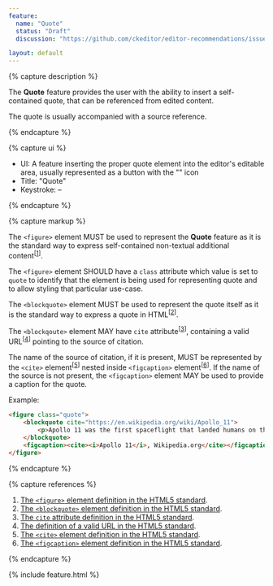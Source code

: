 ```yaml
---
feature:
  name: "Quote"
  status: "Draft"
  discussion: "https://github.com/ckeditor/editor-recommendations/issues/18"

layout: default
---
```


{% capture description %}

The **Quote** feature provides the user with the ability to insert a self-contained quote, that can be referenced from edited content.

The quote is usually accompanied with a source reference.

{% endcapture %}

{% capture ui %}

 * UI: A feature inserting the proper quote element into the editor's editable area, usually represented as a button with the "<i class="fa fa-quote-right" aria-label="Quote" title="Quote"></i>" icon
 * Title: "Quote"
 * Keystroke: –

{% endcapture %}

{% capture markup %}

The `<figure>` element MUST be used to represent the **Quote** feature as it is the standard way to express self-contained non-textual additional content<sup>[[1](#ref1)]</sup>.

The `<figure>` element SHOULD have a `class` attribute which value is set to `quote` to identify that the element is being used for representing quote and to allow styling that particular use-case.

The `<blockquote>` element MUST be used to represent the quote itself as it is the standard way to express a quote in HTML<sup>[[2](#ref2)]</sup>.

The `<blockqoute>` element MAY have `cite` attribute<sup>[[3](#ref3)]</sup>, containing a valid URL<sup>[[4](#ref4)]</sup> pointing to the source of citation.

The name of the source of citation, if it is present, MUST be represented by the `<cite>` element<sup>[[5](#ref5)]</sup> nested inside `<figcaption>` element<sup>[[6](#ref6)]</sup>. If the name of the source is not present, the `<figcaption>` element MAY be used to provide a caption for the quote.

Example:

```html
<figure class="quote">
	<blockquote cite="https://en.wikipedia.org/wiki/Apollo_11">
		<p>Apollo 11 was the first spaceflight that landed humans on the Moon. Americans Neil Armstrong and Buzz Aldrin landed on July 20, 1969, at 20:18 UTC (46 years ago). Armstrong became the first to step onto the lunar surface six hours later on July 21 at 02:56 UTC. Armstrong spent about two and a half hours outside the spacecraft, and together with Aldrin collected 47.5 pounds (21.5 kg) of lunar material for return to Earth. The third member of the mission, Michael Collins, piloted the command spacecraft alone in lunar orbit until Armstrong and Aldrin returned to it just under a day later for the trip back to Earth.</p>
	</blockquote>
	<figcaption><cite><i>Apollo 11</i>, Wikipedia.org</cite></figcaption>
</figure>
```

{% endcapture %}

{% capture references %}

1. <a id="ref1"></a>[The `<figure>` element definition in the HTML5 standard](http://www.w3.org/TR/html5/grouping-content.html#the-figure-element).
2. <a id="ref2"></a>[The `<blockquote>` element definition in the HTML5 standard](https://www.w3.org/TR/html5/grouping-content.html#the-blockquote-element).
3. <a id="ref3"></a>[The `cite` attribute definition in the HTML5 standard](https://www.w3.org/TR/html5/grouping-content.html#attr-blockquote-cite).
4. <a id="ref4"></a>[The definition of a valid URL in the HTML5 standard](http://www.w3.org/TR/html5/infrastructure.html#urls).
5. <a id="ref5"></a>[The `<cite>` element definition in the HTML5 standard](https://www.w3.org/TR/html5/text-level-semantics.html#the-cite-element).
6. <a id="ref6"></a>[The `<figcaption>` element definition in the HTML5 standard](http://www.w3.org/TR/html5/grouping-content.html#the-figcaption-element).

{% endcapture %}

{% include feature.html %}
